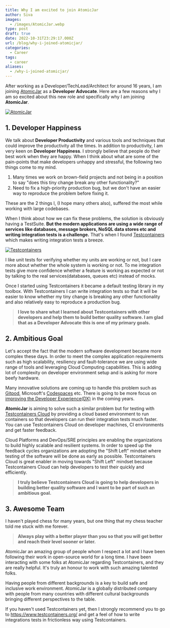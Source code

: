 ```yaml
---
title: Why I am excited to join AtomicJar
author: Siva
images:
  - /images/AtomicJar.webp
type: post
draft: true
date: 2022-10-31T23:29:17.000Z
url: /blog/why-i-joined-atomicjar/
categories:
  - Career
tags:
  - career
aliases:
  - /why-i-joined-atomicjar/
---
```


After working as a Developer/TechLead/Architect for around 16 years, I am joining [AtomicJar](https://www.atomicjar.com/) as a **Developer Advocate**.
Here are a few reasons why I am so excited about this new role and specifically why I am joining **AtomicJar**.

<!--more-->


[![AtomicJar](/images/AtomicJar.webp "AtomicJar")](https://www.atomicjar.com/)

## 1. Developer Happiness
We talk about **Developer Productivity** and various tools and techniques that could improve the productivity all the times.
In addition to productivity, I am very keen on **Developer Happiness**. I strongly believe that people do their best work when they are happy.
When I think about what are some of the pain-points that make developers unhappy and stressful, the following two things come to my mind.

1. Many times we work on brown-field projects and not being in a position to say "does this tiny change break any other functionality?"
2. Need to fix a high-priority production bug, but we don't have an easier way to reproduce the problem before fixing it.

These are the 2 things I, (I hope many others also), suffered the most while working with large codebases.

When I think about how we can fix these problems, the solution is obviously having a TestSuite.
**But the modern applications are using a wide range of services like databases, message brokers, NoSQL data stores etc and writing integration tests is a challenge.**
That's when I found [Testcontainers](https://www.testcontainers.org/) which makes writing integration tests a breeze.

[![Testcontainers](/images/testcontainers-logo.webp "Testcontainers")](https://www.testcontainers.org/)

I like unit tests for verifying whether my units are working or not, but I care more about whether the whole system is working or not.
To me integration tests give more confidence whether a feature is working as expected or not by talking to the real services(databases, queues etc) instead of mocks.

Once I started using Testcontainers it became a default testing library in my toolbox.
With Testcontainers I can write integration tests so that it will be easier to know whether my tiny change is breaking any other functionality and also relatively easy to reproduce a production bug.

> **I love to share what I learned about Testcontainers with other developers and help them to build better quality software.
I am glad that as a Developer Advocate this is one of my primary goals.**

## 2. Ambitious Goal
Let's accept the fact that the modern software development became more complex these days.
In order to meet the complex application requirements such as high scalability, resiliency and fault-tolerance we are using wide range of tools and leveraging Cloud Computing capabilities.
This is adding lot of complexity on developer environment setup and is asking for more beefy hardware.

Many innovative solutions are coming up to handle this problem such as [Gitpod](https://www.gitpod.io/), Microsoft's [Codespaces](https://github.com/features/codespaces) etc.
There is going to be more focus on [improving the Developer Experience(DX)](https://www.atomicjar.com/2021/12/why-will-2022-be-the-year-of-devtools-2-0/) in the coming years.

**AtomicJar** is aiming to solve such a similar problem but for testing with [Testcontainers Cloud](https://www.testcontainers.cloud/) 
by providing a cloud based environment to run containers so that developers can run their integration tests much faster.
You can use Testcontainers Cloud on developer machines, CI environments and get faster feedback.

Cloud Platforms and DevOps/SRE principles are enabling the organizations to build highly scalable and resilient systems.
In order to speed up the feedback cycles organizations are adopting the "Shift Left" mindset where testing of the software will be done as early as possible.
Testcontainers Cloud is great enabler in moving towards "Shift Left" mindset because Testcontainers Cloud can help developers to test their quickly and efficiently.

> **I truly believe Testcontainers Cloud is going to help developers in building better quality software and I want to be part of such an ambitious goal.**

## 3. Awesome Team
I haven't played chess for many years, but one thing that my chess teacher told me stuck with me forever.

> **Always play with a better player than you so that you will get better  and reach their level sooner or later.**

AtomicJar an amazing group of people whom I respect a lot and I have been following their work in open-source world for a long time.
I have been interacting with some folks at AtomicJar regarding Testcontainers, and they are really helpful.
It's truly an honour to work with such amazing talented folks.

Having people from different backgrounds is a key to build safe and inclusive work environment.
AtomicJar is a globally distributed company with people from many countries 
with different cultural backgrounds bringing different perspectives to the table.

If you haven't used Testcontainers yet, then I strongly recommend you to go to https://www.testcontainers.org/ 
and get a feel of how to write integrations tests in frictionless way using Testcontainers.